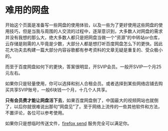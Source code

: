 # 难用的网盘

开始这个页面是准备写一些网盘的使用体验，以及一些为了更好使用这些网盘的使用技巧，但是当我与周围的人交流的过程中，逐渐意识到，大多数人对网盘的需求并没有我想的那么大，绝大多数人都只是把网盘当做一个“资源”的中转站or仓库，云存储是刚需的人毕竟是少数，大部分人都是想打听百度网盘怎么下的更快。因此花大功夫去构建一篇大部分内容谷歌都有参考资料的文章无疑是重复的、受众极小的。

而至于百度网盘如何下的更快，答案很明显，开SVIP会员。一般开SVIP一个月25元左右。

如果你只是轻量使用，你可以选择和别人合租会员。或者选择到某些网络店铺去购买共享SVIP账号，一般6块钱一个月，十几个人共享。

**只有会员费才能让网盘活下去**，如果百度网盘倒了，中国最大的视频网站也就倒了，以后你就很难说出那句“网盘见”了。至于网络上流传的一些其他软件和方法，不置评论，各位可以参考使用。

如果你只是想临时传送文件，[firefox send](https://send.firefox.com/) 服务完全可以满足你。
